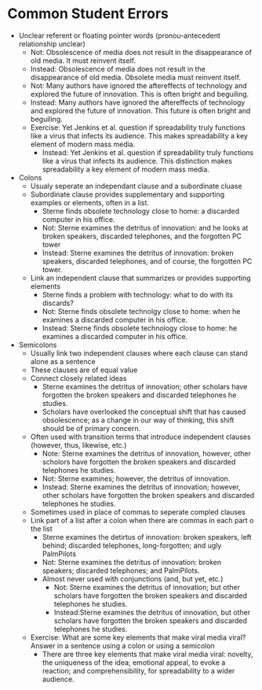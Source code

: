 # Common Student Errors
* Unclear referent or floating pointer words (pronou-antecedent relationship unclear)
  * Not: Obsolescence of media does not result in the disappearance of old media. It must reinvent itself. 
  * Instead: Obsolescence of media does not result in the disappearance of old media. Obsolete media must reinvent itself. 
  * Not: Many authors have ignored the aftereffects of technology and explored the future of innovation. This is often bright and beguiling. 
  * Instead: Many authors have ignored the aftereffects of technology and explored the future of innovation. This future is often bright and beguiling. 
  * Exercise: Yet Jenkins et al. question if spreadability truly functions like a virus that infects its audience. This makes spreadability a key element of modern mass media. 
    * Instead: Yet Jenkins et al. question if spreadability truly functions like a virus that infects its audience. This distinction makes spreadability a key element of modern mass media. 
* Colons
  * Usualy seperate an independant clause and a subordinate cluase
  * Subordinate clause provides supplementary and supporting examples or elements, often in a list. 
    * Sterne finds obsolete technology close to home: a discarded computer in his office. 
    * Not: Sterne examines the detritus of innovation: and he looks at broken speakers, discarded telephones, and the forgotten PC tower
    * Instead: Sterne examines the detritus of innovation: broken speakers, discarded telephones, and of course, the forgotten PC tower. 
  * Link an independent clause that summarizes or provides supporting elements
    * Sterne finds a problem with technology: what to do with its discards? 
    * Not: Sterne finds obsolete technolgy close to home: when he examines a discarded computer in his office. 
    * Instead: Sterne finds obsolete technology close to home: he examines a discarded computer in his office. 
* Semicolons
  * Usually link two independent clauses where each clause can stand alone as a sentence
  * These clauses are of equal value
  * Connect closely related ideas
    * Sterne examines the detritus of innovation; other scholars have forgotten the broken speakers and discarded telephones he studies. 
    * Scholars have overlooked the conceptual shift that has caused obsolescence; as a change in our way of thinking, this shift should be of primary concern. 
  * Often used with transition terms that introduce independent clauses (however, thus, likewise, etc.)
    * Note: Sterne examines the detritus of innovation, however, other scholors have forgotten the broken speakers and discarded telephones he studies. 
    * Not: Sterne examines; however, the detritus of innovation. 
    * Instead: Sterne examines the detritus of innovation; however, other scholars have forgotten the broken speakers and discarded telephones he studies. 
  * Sometimes used in place of commas to seperate compled clauses
  * Link part of a list after a colon when there are commas in each part o the list
    * Sterne examines the detirtus of innovation: broken speakers, left behind; discarded telephones, long-forgotten; and ugly PalmPilots
    * Not: Sterne examines the detritus of innovation: broken speakers; discarded telephones; and PalmPilots. 
    * Almost never used with conjunctions (and, but yet, etc.)
      * Not: Sterne examines the detritus of innovation; but other scholars have forgotten the broken speakers and discarded telephones he studies. 
      * Instead:Sterne examines the detritus of innovation, but other scholars have forgotten the broken speakers and discarded telephones he studies. 
  * Exercise: What are some key elements that make viral media viral? Answer in a sentence using a colon or using a semicolon
    * There are three key elements that make viral media viral: novelty, the uniqueness of the idea; emotional appeal, to evoke a reaction; and comprehensibility, for spreadability to a wider audience.   




